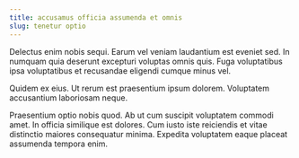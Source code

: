```yaml
---
title: accusamus officia assumenda et omnis
slug: tenetur optio
---
```


Delectus enim nobis sequi. Earum vel veniam laudantium est eveniet sed. In numquam quia deserunt excepturi voluptas omnis quis. Fuga voluptatibus ipsa voluptatibus et recusandae eligendi cumque minus vel.

Quidem ex eius. Ut rerum est praesentium ipsum dolorem. Voluptatem accusantium laboriosam neque.

Praesentium optio nobis quod. Ab ut cum suscipit voluptatem commodi amet. In officia similique est dolores. Cum iusto iste reiciendis et vitae distinctio maiores consequatur minima. Expedita voluptatem eaque placeat assumenda tempora enim.
